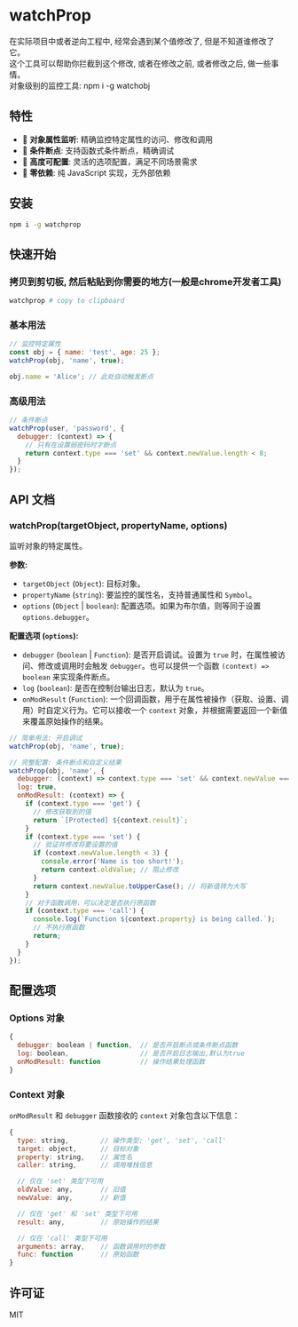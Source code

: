 # watchProp

在实际项目中或者逆向工程中, 经常会遇到某个值修改了, 但是不知道谁修改了它。<br/>
这个工具可以帮助你拦截到这个修改, 或者在修改之前, 或者修改之后, 做一些事情。<br/>
对象级别的监控工具: npm i -g watchobj

## 特性

- 🎯 **对象属性监听**: 精确监控特定属性的访问、修改和调用
- 🐛 **条件断点**: 支持函数式条件断点，精确调试
- 🔧 **高度可配置**: 灵活的选项配置，满足不同场景需求
- 🚀 **零依赖**: 纯 JavaScript 实现，无外部依赖

## 安装

```bash
npm i -g watchprop
```

## 快速开始

### 拷贝到剪切板, 然后粘贴到你需要的地方(一般是chrome开发者工具)

```bash
watchprop # copy to clipboard
```

### 基本用法

```javascript
// 监控特定属性
const obj = { name: 'test', age: 25 };
watchProp(obj, 'name', true);

obj.name = 'Alice'; // 此处自动触发断点

```

### 高级用法

```javascript
// 条件断点
watchProp(user, 'password', {
  debugger: (context) => {
    // 只有在设置弱密码时才断点
    return context.type === 'set' && context.newValue.length < 8;
  }
});
```

## API 文档

### watchProp(targetObject, propertyName, options)

监听对象的特定属性。

**参数:**
- `targetObject` (`Object`): 目标对象。
- `propertyName` (`string`): 要监控的属性名，支持普通属性和 `Symbol`。
- `options` (`Object` | `boolean`): 配置选项。如果为布尔值，则等同于设置 `options.debugger`。

**配置选项 (`options`):**
- `debugger` (`boolean` | `Function`): 是否开启调试。设置为 `true` 时，在属性被访问、修改或调用时会触发 `debugger`。也可以提供一个函数 `(context) => boolean` 来实现条件断点。
- `log` (`boolean`): 是否在控制台输出日志，默认为 `true`。
- `onModResult` (`Function`): 一个回调函数，用于在属性被操作（获取、设置、调用）时自定义行为。它可以接收一个 `context` 对象，并根据需要返回一个新值来覆盖原始操作的结果。

```javascript
// 简单用法: 开启调试
watchProp(obj, 'name', true);

// 完整配置: 条件断点和自定义结果
watchProp(obj, 'name', {
  debugger: (context) => context.type === 'set' && context.newValue === 'danger',
  log: true,
  onModResult: (context) => {
    if (context.type === 'get') {
      // 修改获取到的值
      return `[Protected] ${context.result}`;
    }
    if (context.type === 'set') {
      // 验证并修改将要设置的值
      if (context.newValue.length < 3) {
        console.error('Name is too short!');
        return context.oldValue; // 阻止修改
      }
      return context.newValue.toUpperCase(); // 将新值转为大写
    }
    // 对于函数调用，可以决定是否执行原函数
    if (context.type === 'call') {
      console.log(`Function ${context.property} is being called.`);
      // 不执行原函数
      return;
    }
  }
});
```

## 配置选项

### Options 对象

```javascript
{
  debugger: boolean | function,  // 是否开启断点或条件断点函数
  log: boolean,                  // 是否开启日志输出,默认为true
  onModResult: function          // 操作结果处理函数
}
```

### Context 对象

`onModResult` 和 `debugger` 函数接收的 `context` 对象包含以下信息：

```javascript
{
  type: string,        // 操作类型: 'get', 'set', 'call'
  target: object,      // 目标对象
  property: string,    // 属性名
  caller: string,      // 调用堆栈信息

  // 仅在 'set' 类型下可用
  oldValue: any,       // 旧值
  newValue: any,       // 新值

  // 仅在 'get' 和 'set' 类型下可用
  result: any,         // 原始操作的结果

  // 仅在 'call' 类型下可用
  arguments: array,    // 函数调用时的参数
  func: function       // 原始函数
}
```

## 许可证

MIT